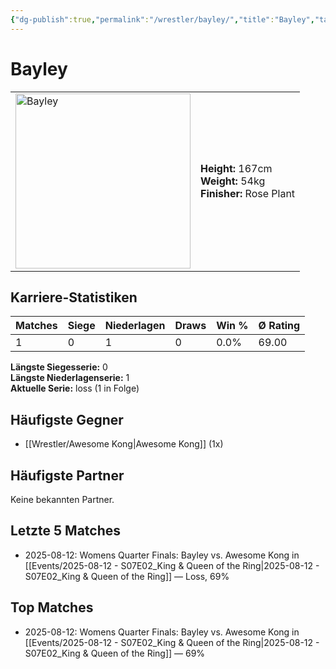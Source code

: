 ```yaml
---
{"dg-publish":true,"permalink":"/wrestler/bayley/","title":"Bayley","tags":["wrestler"],"noteIcon":""}
---
```



# Bayley

<table>
        <tr>
        <td><img src="https://github.com/CptSpaulding1980/choke-slam-wrestling/releases/download/images/Bayley.png" width="280" alt="Bayley"></td>
        <td>
        <b>Height:</b> 167cm<br>
        <b>Weight:</b> 54kg<br>
        <b>Finisher:</b> Rose Plant<br>
        </td>
        </tr>
        </table>
        

## Karriere-Statistiken

| Matches | Siege | Niederlagen | Draws | Win % | Ø Rating |
|---------|-------|-------------|-------|-------|-----------|
| 1 | 0 | 1 | 0 | 0.0% | 69.00 |

**Längste Siegesserie:** 0<br>**Längste Niederlagenserie:** 1<br>**Aktuelle Serie:** loss (1 in Folge)


## Häufigste Gegner
- [[Wrestler/Awesome Kong\|Awesome Kong]] (1x)

## Häufigste Partner
Keine bekannten Partner.

## Letzte 5 Matches
- 2025-08-12: Womens Quarter Finals: Bayley vs. Awesome Kong in [[Events/2025-08-12 - S07E02_King & Queen of the Ring\|2025-08-12 - S07E02_King & Queen of the Ring]] — Loss, 69%

## Top Matches
- 2025-08-12: Womens Quarter Finals: Bayley vs. Awesome Kong in [[Events/2025-08-12 - S07E02_King & Queen of the Ring\|2025-08-12 - S07E02_King & Queen of the Ring]] — 69%
